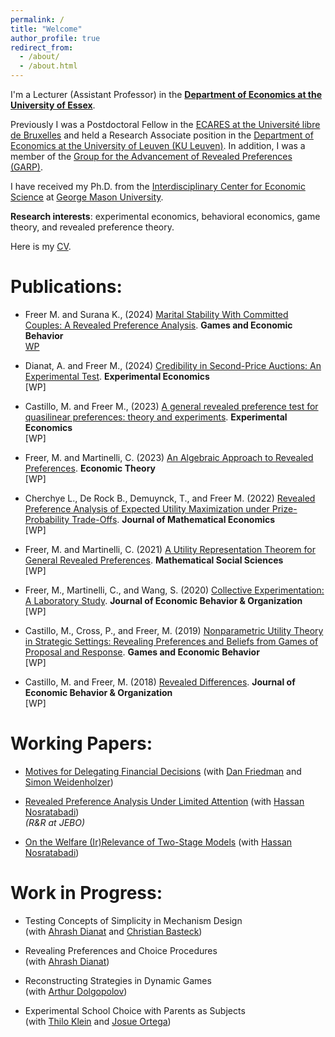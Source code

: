 ```yaml
---
permalink: /
title: "Welcome"
author_profile: true
redirect_from: 
  - /about/
  - /about.html
---
```


I'm a Lecturer (Assistant Professor) in the [**Department of Economics at the University of Essex**](https://www.essex.ac.uk/departments/economics).

Previously I was a Postdoctoral Fellow in the [ECARES at the Université libre de Bruxelles](https://ecares.ulb.ac.be) and held a Research Associate position in the [Department of Economics at the University of Leuven (KU Leuven)](https://feb.kuleuven.be/eng). In addition, I was a member of the [Group for the Advancement of Revealed Preferences (GARP)](https://revealedpreferences.org/). 

I have received my Ph.D. from the [Interdisciplinary Center for Economic Science](https://ices.gmu.edu/) at [George Mason University](https://www.gmu.edu/).

**Research interests**: experimental economics, behavioral economics, game theory, and revealed preference theory.

Here is my [CV](http://mlfreer.github.io/files/paper1.pdf).

# Publications:

+ Freer M. and Surana K., (2024) 
[Marital Stability With Committed Couples: A Revealed Preference Analysis](https://doi.org/10.1016/j.geb.2024.11.018). 
**Games and Economic Behavior**  
[WP](https://arxiv.org/pdf/2110.10781)

+ Dianat, A. and Freer M., (2024) 
[Credibility in Second-Price Auctions: An Experimental Test](https://link.springer.com/article/10.1007/s10683-023-09802-0).  **Experimental Economics**  
[WP]

+ Castillo, M. and Freer M., (2023) 
[A general revealed preference test for quasilinear preferences: theory and experiments](https://link.springer.com/article/10.1007/s10683-023-09790-1). **Experimental Economics**  
[WP]

+ Freer, M. and Martinelli, C. (2023) 
[An Algebraic Approach to Revealed Preferences](https://link.springer.com/article/10.1007/s00199-022-01421-9). 
**Economic Theory**  
[WP]

+ Cherchye L., De Rock B., Demuynck, T., and Freer M. (2022) 
[Revealed Preference Analysis of Expected Utility Maximization under Prize-Probability Trade-Offs](https://doi.org/10.1016/j.jmateco.2021.102607). **Journal of Mathematical Economics**  
[WP]

+ Freer, M. and Martinelli, C. (2021) 
[A Utility Representation Theorem for General Revealed Preferences](https://doi.org/10.1016/j.mathsocsci.2021.03.018).  **Mathematical Social Sciences**  
[WP]

+ Freer, M., Martinelli, C., and Wang, S. (2020) 
[Collective Experimentation: A Laboratory Study](https://doi.org/10.1016/j.jebo.2019.08.011). **Journal of Economic Behavior & Organization**  
[WP]

+ Castillo, M., Cross, P., and Freer, M. (2019) 
[Nonparametric Utility Theory in Strategic Settings: Revealing Preferences and Beliefs from Games of Proposal and Response](https://doi.org/10.1016/j.geb.2019.02.010).  **Games and Economic Behavior**  
[WP]

+ Castillo, M. and Freer, M. (2018) 
[Revealed Differences](https://doi.org/10.1016/j.jebo.2017.10.017). **Journal of Economic Behavior &  Organization**  
[WP]

# Working Papers:

+ [Motives for Delegating Financial Decisions](https://arxiv.org/pdf/2309.03419)
(with [Dan Friedman](https://leeps.ucsc.edu/dan-friedman-uc-santa-cruz/) and [Simon Weidenholzer](https://simonweidenholzer.weebly.com/))

+ [Revealed Preference Analysis Under Limited Attention](https://arxiv.org/abs/2208.07659)
(with [Hassan Nosratabadi](https://sites.google.com/site/hnosratabadi))  
*(R&R at JEBO)*

+ [On the Welfare (Ir)Relevance of Two-Stage Models](https://arxiv.org/pdf/2411.08263)
(with [Hassan Nosratabadi](https://sites.google.com/site/hnosratabadi))

# Work in Progress: 

+ Testing Concepts of Simplicity in Mechanism Design  
(with [Ahrash Dianat](https://sites.google.com/site/ahrashdianat/) and [Christian Basteck](https://sites.google.com/site/christianbasteck/))

+ Revealing Preferences and Choice Procedures  
(with [Ahrash Dianat](https://sites.google.com/site/ahrashdianat/))

+ Reconstructing Strategies in Dynamic Games  
(with [Arthur Dolgopolov](https://arthurdolgopolov.net/))

+ Experimental School Choice with Parents as Subjects  
(with [Thilo Klein](https://www.hs-pforzheim.de/en/profile/thiloklein) and [Josue Ortega](https://www.josueortega.com/))